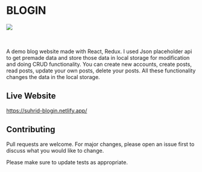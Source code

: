 <h1>BLOGIN</h1>
<div>
  <img src="https://media.giphy.com/media/OlF28nfTYlsa1BTJJ9/giphy.gif" />
</div>
</br></br>
<p>A demo blog website made with React, Redux. I used Json placeholder api to get premade data and store those data in local storage for modification and doing CRUD functionality. You can create new accounts, create posts, read posts, update your own posts, delete your posts. All these functionality changes the data in the local storage.</p>

## Live Website

https://suhrid-blogin.netlify.app/

## Contributing

Pull requests are welcome. For major changes, please open an issue first to discuss what you would like to change.

Please make sure to update tests as appropriate.
